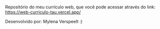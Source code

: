 Repositório do meu currículo web, que você pode acessar através do link: https://web-curriculo-tau.vercel.app/

Desenvolvido por: Mylena Verspeelt :)
